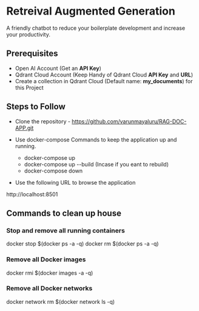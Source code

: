 
# Retreival Augmented Generation

A friendly chatbot to reduce your boilerplate development and increase your productivity.

## Prerequisites

* Open AI Account (Get an **API Key**)
* Qdrant Cloud Account (Keep Handy of Qdrant Cloud **API Key** and **URL**)
* Create a collection in Qdrant Cloud (Default name: **my_documents**) for this Project

## Steps to Follow

* Clone the repository - https://github.com/varunmayaluru/RAG-DOC-APP.git

* Use docker-compose Commands to keep the application up and running. 

    * docker-compose up 
    * docker-compose up --build (Incase if you eant to rebuild)
    * docker-compose down 

* Use the following URL to browse the application

http://localhost:8501 


## Commands to clean up house

### Stop and remove all running containers
docker stop $(docker ps -a -q)
docker rm $(docker ps -a -q)
### Remove all Docker images
docker rmi $(docker images -a -q)
### Remove all Docker networks
docker network rm $(docker network ls -q)

